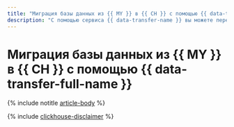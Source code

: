 ```yaml
---
title: "Миграция базы данных из {{ MY }} в {{ CH }} с помощью {{ data-transfer-full-name }}"
description: "С помощью сервиса {{ data-transfer-name }} вы можете перенести базу данных из кластера-источника {{ MY }} в {{ CH }}."
---
```


# Миграция базы данных из {{ MY }} в {{ CH }} с помощью {{ data-transfer-full-name }}

{% include notitle [article-body](../../_tutorials/dataplatform/mysql-to-clickhouse.md) %}

{% include [clickhouse-disclaimer](../../_includes/clickhouse-disclaimer.md) %}
